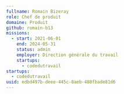 ```yaml
---
fullname: Romain Bizeray
role: Chef de produit
domaine: Produit
github: romain-b13
missions:
  - start: 2021-06-01
    end: 2024-05-31
    status: admin
    employer: Direction générale du travail
    startups:
      - codedutravail
startups:
  - codedutravail
uuid: edbd497b-deee-445c-8aeb-488fbade81d6
---
```

